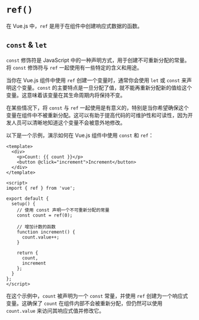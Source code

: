 # `ref()`
在 Vue.js 中，`ref` 是用于在组件中创建响应式数据的函数。
## `const` & `let`
`const` 修饰符是 JavaScript 中的一种声明方式，用于创建不可重新分配的常量。将 `const` 修饰符与 `ref` 一起使用有一些特定的含义和用途。

当你在 Vue.js 组件中使用 `ref` 创建一个变量时，通常你会使用 `let` 或 `const` 来声明这个变量。`const` 的主要特点是一旦分配了值，就不能再重新分配新的值给这个变量。这意味着该变量在其生命周期内将保持不变。

在某些情况下，将 `const` 与 `ref` 一起使用是有意义的，特别是当你希望确保这个变量在组件中不被重新分配。这可以有助于提高代码的可维护性和可读性，因为开发人员可以清晰地知道这个变量不会被意外地修改。

以下是一个示例，演示如何在 Vue.js 组件中使用 `const` 和 `ref`：

```vue
<template>
  <div>
    <p>Count: {{ count }}</p>
    <button @click="increment">Increment</button>
  </div>
</template>

<script>
import { ref } from 'vue';

export default {
  setup() {
    // 使用 const 声明一个不可重新分配的常量
    const count = ref(0);

    // 增加计数的函数
    function increment() {
      count.value++;
    }

    return {
      count,
      increment
    };
  }
};
</script>
```

在这个示例中，`count` 被声明为一个 `const` 常量，并使用 `ref` 创建为一个响应式变量。这确保了 `count` 在组件内部不会被重新分配，但仍然可以使用 `count.value` 来访问其响应式值并修改它。

